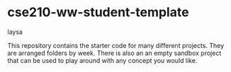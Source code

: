 # cse210-ww-student-template
laysa

This repository contains the starter code for many different projects. They are arranged folders by week. There is also an an empty sandbox project that can be used to play around with any concept you would like.
